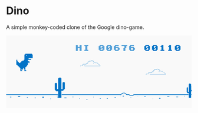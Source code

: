 # Dino
A simple monkey-coded clone of the Google dino-game.

![Dino game screenshot](./images/screenshot.png)
